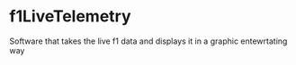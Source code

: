 # f1LiveTelemetry
Software that takes the live f1 data and displays it in a graphic entewrtating way
